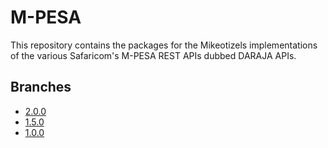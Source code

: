 # M-PESA
This repository contains the packages for the Mikeotizels implementations of the various Safaricom's M-PESA REST APIs dubbed DARAJA APIs.

## Branches

- [2.0.0](https://github.com/mikeotizels/mpesa/tree/2.0.0)
- [1.5.0](https://github.com/mikeotizels/mpesa/tree/1.5.0)
- [1.0.0](https://github.com/mikeotizels/mpesa/tree/1.0.0)
